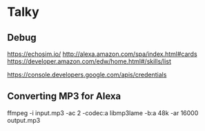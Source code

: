 # Talky

## Debug

https://echosim.io/
http://alexa.amazon.com/spa/index.html#cards
https://developer.amazon.com/edw/home.html#/skills/list

https://console.developers.google.com/apis/credentials

## Converting MP3 for Alexa
ffmpeg -i input.mp3 -ac 2 -codec:a libmp3lame -b:a 48k -ar 16000 output.mp3
